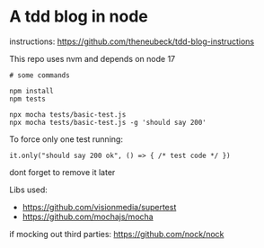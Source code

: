 # A tdd blog in node

instructions: https://github.com/theneubeck/tdd-blog-instructions


This repo uses nvm and depends on node 17

```
# some commands

npm install
npm tests

npx mocha tests/basic-test.js
npx mocha tests/basic-test.js -g 'should say 200'
```

To force only one test running:

```
it.only("should say 200 ok", () => { /* test code */ })
```

dont forget to remove it later

Libs used:

* https://github.com/visionmedia/supertest
* https://github.com/mochajs/mocha

if mocking out third parties: https://github.com/nock/nock
